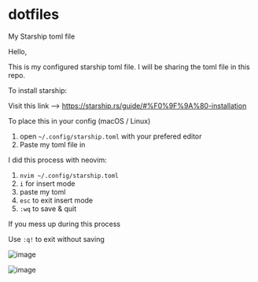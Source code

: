 # dotfiles
My Starship toml file


Hello, 

This is my configured starship toml file. I will be sharing the toml file in this repo. 

To install starship:

Visit this link --> https://starship.rs/guide/#%F0%9F%9A%80-installation

To place this in your config (macOS / Linux) 

1. open `~/.config/starship.toml` with your prefered editor 
2. Paste my toml file in 

I did this process with neovim:

1. `nvim ~/.config/starship.toml` 
2. `i` for insert mode 
3. paste my toml 
4. `esc` to exit insert mode 
5. `:wq` to save & quit 

If you mess up during this process 

Use `:q!` to exit without saving 


![image](https://user-images.githubusercontent.com/122121292/235579661-8306519c-38d0-4dd0-88a7-39ce905d1577.png)


![image](https://user-images.githubusercontent.com/122121292/235579715-ac154946-e48b-4b9d-b831-2f83cb3717f3.png)

